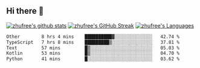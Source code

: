 ## Hi there 👋
[![zhufree's github stats](https://github-readme-stats.vercel.app/api?username=zhufree&show_icons=true&count_private=true)](https://github.com/anuraghazra/github-readme-stats)
[![zhufree's GitHub Streak](https://streak-stats.demolab.com/?user=zhufree)](https://git.io/streak-stats)
[![zhufree's Languages](https://github-readme-stats.vercel.app/api/top-langs/?username=zhufree&layout=compact&langs_count=10)](https://github.com/anuraghazra/github-readme-stats)
<!--START_SECTION:waka-->

```txt
Other        8 hrs 4 mins    ██████████▓░░░░░░░░░░░░░░   42.74 %
TypeScript   7 hrs 8 mins    █████████▒░░░░░░░░░░░░░░░   37.81 %
Text         57 mins         █▒░░░░░░░░░░░░░░░░░░░░░░░   05.03 %
Kotlin       53 mins         █▒░░░░░░░░░░░░░░░░░░░░░░░   04.70 %
Python       41 mins         █░░░░░░░░░░░░░░░░░░░░░░░░   03.62 %
```

<!--END_SECTION:waka-->

<!--
**zhufree/zhufree** is a ✨ _special_ ✨ repository because its `README.md` (this file) appears on your GitHub profile.

Here are some ideas to get you started:

- 🔭 I’m currently working on ...
- 🌱 I’m currently learning ...
- 👯 I’m looking to collaborate on ...
- 🤔 I’m looking for help with ...
- 💬 Ask me about ...
- 📫 How to reach me: ...
- 😄 Pronouns: ...
- ⚡ Fun fact: ...
-->
